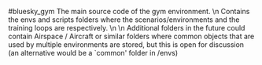 #bluesky_gym
The main source code of the gym environment. \n
Contains the envs and scripts folders where the scenarios/environments and the training loops are respectively. \n
\n
Additional folders in the future could contain Airspace / Aircraft or similar folders where common objects that are used by multiple environments are stored, but this is open for discussion (an alternative would be a `common' folder in /envs)